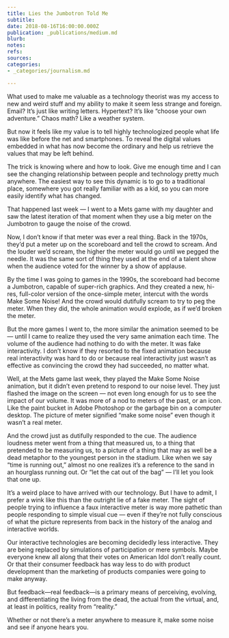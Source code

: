 ```yaml
---
title: Lies the Jumbotron Told Me
subtitle: 
date: 2018-08-16T16:00:00.000Z
publication: _publications/medium.md
blurb: 
notes: 
refs: 
sources: 
categories:
- _categories/journalism.md

---
```

What used to make me valuable as a technology theorist was my access to new and weird stuff and my ability to make it seem less strange and foreign. Email? It’s just like writing letters. Hypertext? It’s like “choose your own adventure.” Chaos math? Like a weather system.

But now it feels like my value is to tell highly technologized people what life was like before the net and smartphones. To reveal the digital values embedded in what has now become the ordinary and help us retrieve the values that may be left behind.

The trick is knowing where and how to look. Give me enough time and I can see the changing relationship between people and technology pretty much anywhere. The easiest way to see this dynamic is to go to a traditional place, somewhere you got really familiar with as a kid, so you can more easily identify what has changed.

That happened last week — I went to a Mets game with my daughter and saw the latest iteration of that moment when they use a big meter on the Jumbotron to gauge the noise of the crowd.

Now, I don’t know if that meter was ever a real thing. Back in the 1970s, they’d put a meter up on the scoreboard and tell the crowd to scream. And the louder we’d scream, the higher the meter would go until we pegged the needle. It was the same sort of thing they used at the end of a talent show when the audience voted for the winner by a show of applause.

By the time I was going to games in the 1990s, the scoreboard had become a Jumbotron, capable of super-rich graphics. And they created a new, hi-res, full-color version of the once-simple meter, intercut with the words Make Some Noise! And the crowd would dutifully scream to try to peg the meter. When they did, the whole animation would explode, as if we’d broken the meter.

But the more games I went to, the more similar the animation seemed to be — until I came to realize they used the very same animation each time. The volume of the audience had nothing to do with the meter. It was fake interactivity. I don’t know if they resorted to the fixed animation because real interactivity was hard to do or because real interactivity just wasn’t as effective as convincing the crowd they had succeeded, no matter what.

Well, at the Mets game last week, they played the Make Some Noise animation, but it didn’t even pretend to respond to our noise level. They just flashed the image on the screen — not even long enough for us to see the impact of our volume. It was more of a nod to meters of the past, or an icon. Like the paint bucket in Adobe Photoshop or the garbage bin on a computer desktop. The picture of meter signified “make some noise” even though it wasn’t a real meter.

And the crowd just as dutifully responded to the cue. The audience loudness meter went from a thing that measured us, to a thing that pretended to be measuring us, to a picture of a thing that may as well be a dead metaphor to the youngest person in the stadium. Like when we say “time is running out,” almost no one realizes it’s a reference to the sand in an hourglass running out. Or “let the cat out of the bag” — I’ll let you look that one up.

It’s a weird place to have arrived with our technology. But I have to admit, I prefer a wink like this than the outright lie of a fake meter. The sight of people trying to influence a faux interactive meter is way more pathetic than people responding to simple visual cue — even if they’re not fully conscious of what the picture represents from back in the history of the analog and interactive worlds.

Our interactive technologies are becoming decidedly less interactive. They are being replaced by simulations of participation or mere symbols. Maybe everyone knew all along that their votes on American Idol don’t really count. Or that their consumer feedback has way less to do with product development than the marketing of products companies were going to make anyway.

But feedback—real feedback—is a primary means of perceiving, evolving, and differentiating the living from the dead, the actual from the virtual, and, at least in politics, reality from “reality.”

Whether or not there’s a meter anywhere to measure it, make some noise and see if anyone hears you.